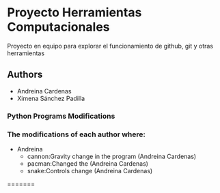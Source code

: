 # Proyecto Herramientas Computacionales
Proyecto en equipo para explorar el funcionamiento de github, git y otras herramientas

## Authors 
- Andreina Cardenas 
- Ximena Sánchez Padilla

### Python Programs Modifications 
### The modifications of each author where: 
- Andreina
  - cannon:Gravity change in the program (Andreina Cardenas)
  - pacman:Changed the (Andreina Cardenas)
  - snake:Controls change (Andreina Cardenas)
 

=======


